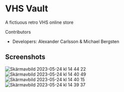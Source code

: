 # VHS Vault
A fictiuous retro VHS online store

Contributors
* Developers: Alexander Carlsson & Michael Bergsten
## Screenshots

![Skärmavbild 2023-05-24 kl  14 44 22](https://github.com/Juandr0/Webbshop/assets/47304533/d92554c2-e235-4e3c-aa07-3792c6b10eee)
![Skärmavbild 2023-05-24 kl  14 40 49](https://github.com/Juandr0/Webbshop/assets/47304533/7249d2ed-d739-42d1-81ea-ffdb10fd969c)
![Skärmavbild 2023-05-24 kl  14 40 15](https://github.com/Juandr0/Webbshop/assets/47304533/a898e64d-b786-40af-91b0-bc4019a6ec95)
![Skärmavbild 2023-05-24 kl  14 39 37](https://github.com/Juandr0/Webbshop/assets/47304533/89914d20-952d-45ec-8393-7c6303807a8a)

